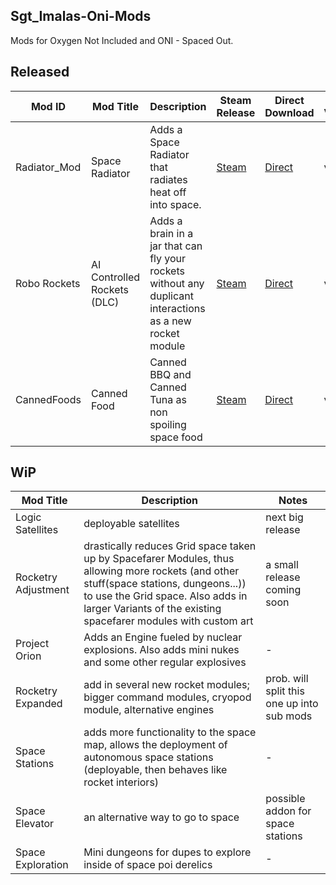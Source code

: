 ## Sgt_Imalas-Oni-Mods
Mods for Oxygen Not Included and ONI - Spaced Out.

## Released
| Mod ID | Mod Title | Description | Steam Release | Direct Download | latest Version|
|-|-|-|-|-|-|
| Radiator_Mod | Space Radiator | Adds a Space Radiator that radiates heat off into space. | [Steam](https://steamcommunity.com/sharedfiles/filedetails/?id=2795878144) | [Direct](https://github.com/Knastoron/Knastoron-Oni-Mods/releases/tag/Space_Radiator)| v2.0.2
| Robo Rockets | AI Controlled Rockets (DLC) | Adds a brain in a jar that can fly your rockets without any duplicant interactions as a new rocket module| [Steam](https://steamcommunity.com/sharedfiles/filedetails/?id=2765256496) |[Direct](https://github.com/Sgt-Imalas/Sgt_Imalas-Oni-Mods/releases/tag/v1.2.3)|v1.2.3
|CannedFoods|Canned Food|Canned BBQ and Canned Tuna as non spoiling space food|[Steam](https://steamcommunity.com/sharedfiles/filedetails/?id=2818855295)|[Direct](https://github.com/Sgt-Imalas/Sgt_Imalas-Oni-Mods/releases/tag/v2.1.0_CannedFood)| v2.1.0
## WiP
| Mod Title | Description | Notes |
|-|-|-|
|Logic Satellites|deployable satellites|next big release|
|Rocketry Adjustment|drastically reduces Grid space taken up by Spacefarer Modules, thus allowing more rockets (and other stuff(space stations, dungeons...)) to use the Grid space. Also adds in larger Variants of the existing spacefarer modules with custom art|a small release coming soon|
|Project Orion|Adds an Engine fueled by nuclear explosions. Also adds mini nukes and some other regular explosives|-|
|Rocketry Expanded|add in several new rocket modules; bigger command modules, cryopod module, alternative engines|prob. will split this one up into sub mods|
|Space Stations|adds more functionality to the space map, allows the deployment of autonomous space stations (deployable, then behaves like rocket interiors)|-|
|Space Elevator|an alternative way to go to space|possible addon for space stations|
|Space Exploration|Mini dungeons for dupes to explore inside of space poi derelics|-|
